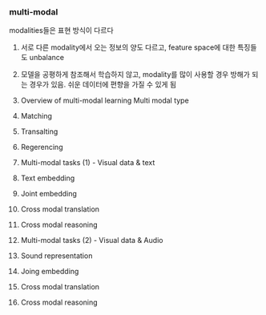 ### multi-modal
modalities들은 표현 방식이 다르다

1. 서로 다른 modality에서 오는 정보의 양도 다르고, feature space에 대한 특징들도 unbalance
2. 모델을 공평하게 참조해서 학습하지 않고, modality를 많이 사용할 경우 방해가 되는 경우가 있음. 쉬운 데이터에 편향을 가질 수 있게 됨

1. Overview of multi-modal learning
  Multi modal type
  1. Matching
  2. Transalting
  3. Regerencing



2. Multi-modal tasks (1) - Visual data &  text
  1. Text embedding
  2. Joint embedding
  3. Cross modal translation
  4. Cross modal reasoning



3. Multi-modal tasks (2) - Visual data & Audio
  1. Sound representation
  2. Joing embedding
  3. Cross modal translation
  4. Cross modal reasoning
